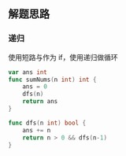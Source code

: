 <a name="KJI7y"></a>

## 解题思路

<a name="d61UJ"></a>

### 递归

使用短路与作为 if，使用递归做循环

```go
var ans int
func sumNums(n int) int {
    ans = 0
    dfs(n)
    return ans
}

func dfs(n int) bool {
    ans += n
    return n > 0 && dfs(n-1)
}
```
